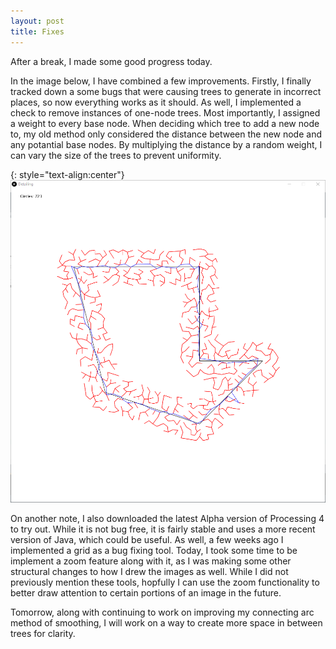 ```yaml
---
layout: post
title: Fixes
---
```


After a break, I made some good progress today.

In the image below, I have combined a few improvements. Firstly, I finally tracked down a some bugs that were causing trees to generate in incorrect places, so now everything works as it should. As well, I implemented a check to remove instances of one-node trees. Most importantly, I assigned a weight to every base node. When deciding which tree to add a new node to, my old method only considered the distance between the new node and any potantial base nodes. By multiplying the distance by a random weight, I can vary the size of the trees to prevent uniformity.

{: style="text-align:center"}
![Trees are displayed around a polyline.](https://raw.githubusercontent.com/MichaelMBradley/Detailing/gh-pages/_assets/06-21/randomisedtreesize.png)

On another note, I also downloaded the latest Alpha version of Processing 4 to try out. While it is not bug free, it is fairly stable and uses a more recent version of Java, which could be useful. As well, a few weeks ago I implemented a grid as a bug fixing tool. Today, I took some time to be implement a zoom feature along with it, as I was making some other structural changes to how I drew the images as well. While I did not previously mention these tools, hopfully I can use the zoom functionality to better draw attention to certain portions of an image in the future.

Tomorrow, along with continuing to work on improving my connecting arc method of smoothing, I will work on a way to create more space in between trees for clarity.
